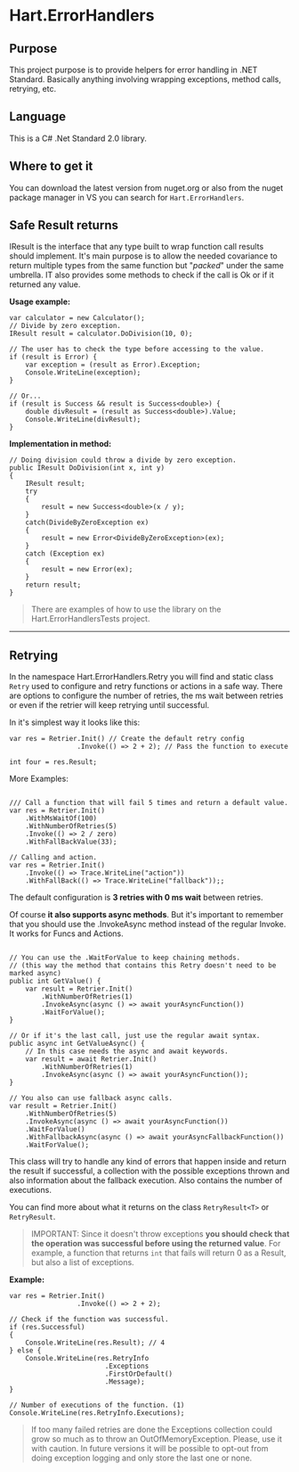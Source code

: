 # Hart.ErrorHandlers

## Purpose

This project purpose is to provide helpers for error handling in .NET Standard. Basically anything involving wrapping exceptions, method calls, retrying, etc.

## Language
This is a C# .Net Standard 2.0 library. 

## Where to get it
You can download the latest version from nuget.org or also from the nuget package manager in VS you can search for `Hart.ErrorHandlers`.

## Safe Result returns
IResult is the interface that any type built to wrap function call results should implement. It's main purpose is to allow the needed covariance to return multiple types from the same function but "*packed*" under the same umbrella. IT also provides some methods to check if the call is Ok or if it returned any value.

**Usage example:**
``` CSharp
var calculator = new Calculator();
// Divide by zero exception.
IResult result = calculator.DoDivision(10, 0);

// The user has to check the type before accessing to the value.
if (result is Error) {
    var exception = (result as Error).Exception;
    Console.WriteLine(exception);
} 

// Or...
if (result is Success && result is Success<double>) {
    double divResult = (result as Success<double>).Value;
    Console.WriteLine(divResult);
}
```

**Implementation in method:**
``` CSharp
// Doing division could throw a divide by zero exception.
public IResult DoDivision(int x, int y)
{
    IResult result;
    try
    {
        result = new Success<double>(x / y);
    }
    catch(DivideByZeroException ex)
    {
        result = new Error<DivideByZeroException>(ex);
    }
    catch (Exception ex)
    {
        result = new Error(ex);
    }
    return result;
}
```

> There are examples of how to use the library on the Hart.ErrorHandlersTests project.

---

## Retrying

In the namespace Hart.ErrorHandlers.Retry you will find and static class `Retry`
used to configure and retry functions or actions in a safe way. 
There are options to configure the number of retries, the ms wait between retries 
or even if the retrier will keep retrying until successful.

In it's simplest way it looks like this:  
``` CSharp
var res = Retrier.Init() // Create the default retry config
                 .Invoke(() => 2 + 2); // Pass the function to execute

int four = res.Result;

```

More Examples:
``` CSharp

/// Call a function that will fail 5 times and return a default value.
var res = Retrier.Init()
    .WithMsWaitOf(100)
    .WithNumberOfRetries(5)
    .Invoke(() => 2 / zero)
    .WithFallBackValue(33);

// Calling and action.
var res = Retrier.Init()
    .Invoke(() => Trace.WriteLine("action"))
    .WithFallBack(() => Trace.WriteLine("fallback"));;

```

The default configuration is **3 retries with 0 ms wait** between retries.

Of course **it also supports async methods**. But it's important to remember that you
should use the .InvokeAsync method instead of the regular Invoke. It works for
Funcs and Actions.

``` CSharp

// You can use the .WaitForValue to keep chaining methods.
// (this way the method that contains this Retry doesn't need to be marked async)
public int GetValue() {
    var result = Retrier.Init()
        .WithNumberOfRetries(1)
        .InvokeAsync(async () => await yourAsyncFunction())
        .WaitForValue();
}

// Or if it's the last call, just use the regular await syntax.
public async int GetValueAsync() {
    // In this case needs the async and await keywords.
    var result = await Retrier.Init()
        .WithNumberOfRetries(1)
        .InvokeAsync(async () => await yourAsyncFunction());
}

// You also can use fallback async calls.
var result = Retrier.Init()
    .WithNumberOfRetries(5)
    .InvokeAsync(async () => await yourAsyncFunction())
    .WaitForValue()
    .WithFallbackAsync(async () => await yourAsyncFallbackFunction())
    .WaitForValue();
```

This class will try to handle any kind of errors that happen inside and return
the result if successful, a collection with the possible exceptions thrown and 
also information about the fallback execution. Also contains the number of executions.

You can find more about what it returns on the class `RetryResult<T>` or `RetryResult`.

> IMPORTANT: Since it doesn't throw exceptions **you should check that the operation was successful 
before using the returned value**. For example, a function that returns `int` that fails will return 0 as a Result, but also a list of exceptions.

**Example:**
``` CSharp
var res = Retrier.Init()
                 .Invoke(() => 2 + 2);

// Check if the function was successful.
if (res.Successful)
{
    Console.WriteLine(res.Result); // 4  
} else {
    Console.WriteLine(res.RetryInfo
                        .Exceptions
                        .FirstOrDefault()
                        .Message);
}

// Number of executions of the function. (1)
Console.WriteLine(res.RetryInfo.Executions);

``` 

> If too many failed retries are done the Exceptions collection could grow so much as to throw an OutOfMemoryException. Please, use it with caution. In future versions it will be possible to opt-out from doing exception logging and only store the last one or none.